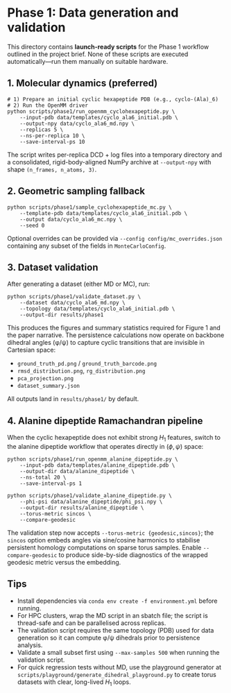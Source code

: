 # Phase 1: Data generation and validation

This directory contains **launch-ready scripts** for the Phase 1 workflow
outlined in the project brief. None of these scripts are executed
automatically—run them manually on suitable hardware.

## 1. Molecular dynamics (preferred)

```
# 1) Prepare an initial cyclic hexapeptide PDB (e.g., cyclo-(Ala)_6)
# 2) Run the OpenMM driver
python scripts/phase1/run_openmm_cyclohexapeptide.py \
    --input-pdb data/templates/cyclo_ala6_initial.pdb \
    --output-npy data/cyclo_ala6_md.npy \
    --replicas 5 \
    --ns-per-replica 10 \
    --save-interval-ps 10
```

The script writes per-replica DCD + log files into a temporary directory and a
consolidated, rigid-body-aligned NumPy archive at `--output-npy` with shape
`(n_frames, n_atoms, 3)`.

## 2. Geometric sampling fallback

```
python scripts/phase1/sample_cyclohexapeptide_mc.py \
    --template-pdb data/templates/cyclo_ala6_initial.pdb \
    --output data/cyclo_ala6_mc.npy \
    --seed 0
```

Optional overrides can be provided via `--config config/mc_overrides.json`
containing any subset of the fields in `MonteCarloConfig`.

## 3. Dataset validation

After generating a dataset (either MD or MC), run:

```
python scripts/phase1/validate_dataset.py \
    --dataset data/cyclo_ala6_md.npy \
    --topology data/templates/cyclo_ala6_initial.pdb \
    --output-dir results/phase1
```

This produces the figures and summary statistics required for Figure 1 and the
paper narrative. The persistence calculations now operate on backbone dihedral
angles (φ/ψ) to capture cyclic transitions that are invisible in Cartesian
space:

- `ground_truth_pd.png` / `ground_truth_barcode.png`
- `rmsd_distribution.png`, `rg_distribution.png`
- `pca_projection.png`
- `dataset_summary.json`

All outputs land in `results/phase1/` by default.

## 4. Alanine dipeptide Ramachandran pipeline

When the cyclic hexapeptide does not exhibit strong $H_1$ features, switch to
the alanine dipeptide workflow that operates directly in $(ϕ, ψ)$ space:

```
python scripts/phase1/run_openmm_alanine_dipeptide.py \
    --input-pdb data/templates/alanine_dipeptide.pdb \
    --output-dir data/alanine_dipeptide \
    --ns-total 20 \
    --save-interval-ps 1

python scripts/phase1/validate_alanine_dipeptide.py \
    --phi-psi data/alanine_dipeptide/phi_psi.npy \
    --output-dir results/alanine_dipeptide \
    --torus-metric sincos \
    --compare-geodesic
```

The validation step now accepts `--torus-metric {geodesic,sincos}`; the
`sincos` option embeds angles via sine/cosine harmonics to stabilise persistent
homology computations on sparse torus samples. Enable `--compare-geodesic` to
produce side-by-side diagnostics of the wrapped geodesic metric versus the
embedding.

## Tips

- Install dependencies via `conda env create -f environment.yml` before running.
- For HPC clusters, wrap the MD script in an sbatch file; the script is
  thread-safe and can be parallelised across replicas.
- The validation script requires the same topology (PDB) used for data
  generation so it can compute φ/ψ dihedrals prior to persistence analysis.
- Validate a small subset first using `--max-samples 500` when running the
  validation script.
- For quick regression tests without MD, use the playground generator at
  `scripts/playground/generate_dihedral_playground.py` to create torus datasets
  with clear, long-lived $H_1$ loops.
